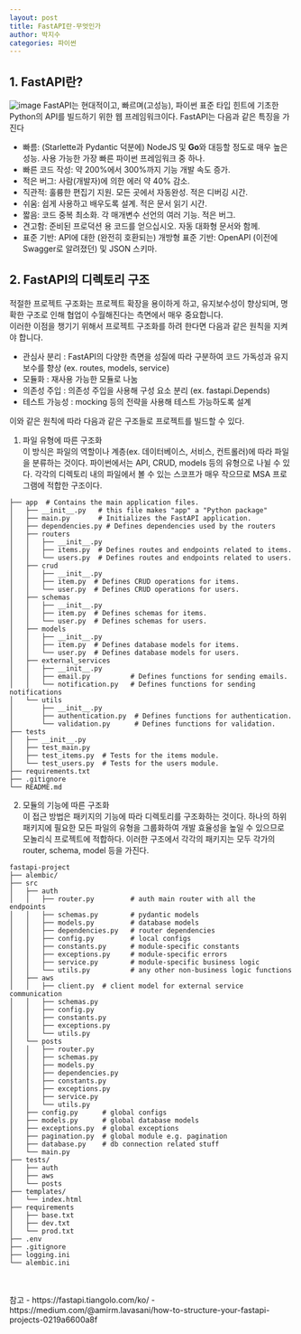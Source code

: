 ```yaml
---
layout: post
title: FastAPI란-무엇인가
author: 박지수
categories: 파이썬
---
```


## 1. FastAPI란?  
![image](https://github.com/user-attachments/assets/7ada0dff-2de9-4139-8263-b04bd80e7c37)
FastAPI는 현대적이고, 빠르며(고성능), 파이썬 표준 타입 힌트에 기초한 Python의 API를 빌드하기 위한 웹 프레임워크이다.
FastAPI는 다음과 같은 특징을 가진다

- 빠름: (Starlette과 Pydantic 덕분에) NodeJS 및 **Go**와 대등할 정도로 매우 높은 성능. 사용 가능한 가장 빠른 파이썬 프레임워크 중 하나.
- 빠른 코드 작성: 약 200%에서 300%까지 기능 개발 속도 증가.
- 적은 버그: 사람(개발자)에 의한 에러 약 40% 감소.
- 직관적: 훌륭한 편집기 지원. 모든 곳에서 자동완성. 적은 디버깅 시간.
- 쉬움: 쉽게 사용하고 배우도록 설계. 적은 문서 읽기 시간.
- 짧음: 코드 중복 최소화. 각 매개변수 선언의 여러 기능. 적은 버그.
- 견고함: 준비된 프로덕션 용 코드를 얻으십시오. 자동 대화형 문서와 함께.
- 표준 기반: API에 대한 (완전히 호환되는) 개방형 표준 기반: OpenAPI (이전에 Swagger로 알려졌던) 및 JSON 스키마.


## 2. FastAPI의 디렉토리 구조  
적절한 프로젝트 구조화는 프로젝트 확장을 용이하게 하고, 유지보수성이 향상되며, 명확한 구조로 인해 협업이 수월해진다는 측면에서 매우 중요합니다.  
이러한 이점을 챙기기 위해서 프로젝트 구조화를 하려 한다면 다음과 같은 원칙을 지켜야 합니다.  
- 관심사 분리 : FastAPI의 다양한 측면을 성질에 따라 구분하여 코드 가독성과 유지보수를 향상 (ex. routes, models, service)
- 모듈화 : 재사용 가능한 모듈로 나눔
- 의존성 주입 : 의존성 주입을 사용해 구성 요소 분리 (ex. fastapi.Depends)
- 테스트 가능성 : mocking 등의 전략을 사용해 테스트 가능하도록 설계

이와 같은 원칙에 따라 다음과 같은 구조들로 프로젝트를 빌드할 수 있다.  
1. 파일 유형에 따른 구조화  
  이 방식은 파일의 역할이나 계층(ex. 데이터베이스, 서비스, 컨트롤러)에 따라 파일을 분류하는 것이다.
  파이썬에서는 API, CRUD, models 등의 유형으로 나뉠 수 있다.
  각각의 디렉토리 내의 파일에서 볼 수 있는 스코프가 매우 작으므로 MSA 프로그램에 적합한 구조이다.
  ```
  ├── app  # Contains the main application files.
  │   ├── __init__.py   # this file makes "app" a "Python package"
  │   ├── main.py       # Initializes the FastAPI application.
  │   ├── dependencies.py # Defines dependencies used by the routers
  │   ├── routers
  │   │   ├── __init__.py
  │   │   ├── items.py  # Defines routes and endpoints related to items.
  │   │   └── users.py  # Defines routes and endpoints related to users.
  │   ├── crud
  │   │   ├── __init__.py
  │   │   ├── item.py  # Defines CRUD operations for items.
  │   │   └── user.py  # Defines CRUD operations for users.
  │   ├── schemas
  │   │   ├── __init__.py
  │   │   ├── item.py  # Defines schemas for items.
  │   │   └── user.py  # Defines schemas for users.
  │   ├── models
  │   │   ├── __init__.py
  │   │   ├── item.py  # Defines database models for items.
  │   │   └── user.py  # Defines database models for users.
  │   ├── external_services
  │   │   ├── __init__.py
  │   │   ├── email.py          # Defines functions for sending emails.
  │   │   └── notification.py   # Defines functions for sending notifications
  │   └── utils
  │       ├── __init__.py
  │       ├── authentication.py  # Defines functions for authentication.
  │       └── validation.py      # Defines functions for validation.
  ├── tests
  │   ├── __init__.py
  │   ├── test_main.py
  │   ├── test_items.py  # Tests for the items module.
  │   └── test_users.py  # Tests for the users module.
  ├── requirements.txt
  ├── .gitignore
  └── README.md
  ```

2. 모듈의 기능에 따른 구조화  
  이 접근 방법은 패키지의 기능에 따라 디렉토리를 구조화하는 것이다.
  하나의 하위 패키지에 필요한 모든 파일의 유형을 그룹화하여 개발 효율성을 높일 수 있으므로 모놀리식 프로젝트에 적합하다.
  이러한 구조에서 각각의 패키지는 모두 각가의 router, schema, model 등을 가진다.
  ```
  fastapi-project
  ├── alembic/
  ├── src
  │   ├── auth
  │   │   ├── router.py         # auth main router with all the endpoints
  │   │   ├── schemas.py        # pydantic models
  │   │   ├── models.py         # database models
  │   │   ├── dependencies.py   # router dependencies
  │   │   ├── config.py         # local configs
  │   │   ├── constants.py      # module-specific constants
  │   │   ├── exceptions.py     # module-specific errors
  │   │   ├── service.py        # module-specific business logic
  │   │   └── utils.py          # any other non-business logic functions
  │   ├── aws
  │   │   ├── client.py  # client model for external service communication
  │   │   ├── schemas.py
  │   │   ├── config.py
  │   │   ├── constants.py
  │   │   ├── exceptions.py
  │   │   └── utils.py
  │   └── posts
  │   │   ├── router.py
  │   │   ├── schemas.py
  │   │   ├── models.py
  │   │   ├── dependencies.py
  │   │   ├── constants.py
  │   │   ├── exceptions.py
  │   │   ├── service.py
  │   │   └── utils.py
  │   ├── config.py      # global configs
  │   ├── models.py      # global database models
  │   ├── exceptions.py  # global exceptions
  │   ├── pagination.py  # global module e.g. pagination
  │   ├── database.py    # db connection related stuff
  │   └── main.py
  ├── tests/
  │   ├── auth
  │   ├── aws
  │   └── posts
  ├── templates/
  │   └── index.html
  ├── requirements
  │   ├── base.txt
  │   ├── dev.txt
  │   └── prod.txt
  ├── .env
  ├── .gitignore
  ├── logging.ini
  └── alembic.ini
  ```

<br/>
<br/>
참고  
- https://fastapi.tiangolo.com/ko/
- https://medium.com/@amirm.lavasani/how-to-structure-your-fastapi-projects-0219a6600a8f

